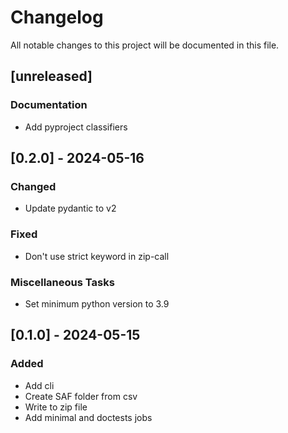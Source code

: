 # Changelog

All notable changes to this project will be documented in this file.

## [unreleased]

### Documentation

- Add pyproject classifiers

## [0.2.0] - 2024-05-16

### Changed

- Update pydantic to v2

### Fixed

- Don't use strict keyword in zip-call

### Miscellaneous Tasks

- Set minimum python version to 3.9

## [0.1.0] - 2024-05-15

### Added

- Add cli
- Create SAF folder from csv
- Write to zip file
- Add minimal and doctests jobs

<!-- generated by git-cliff -->
